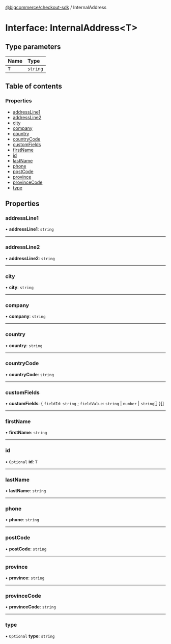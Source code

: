 [@bigcommerce/checkout-sdk](../README.md) / InternalAddress

# Interface: InternalAddress<T\>

## Type parameters

| Name | Type |
| :------ | :------ |
| `T` | `string` |

## Table of contents

### Properties

- [addressLine1](InternalAddress.md#addressline1)
- [addressLine2](InternalAddress.md#addressline2)
- [city](InternalAddress.md#city)
- [company](InternalAddress.md#company)
- [country](InternalAddress.md#country)
- [countryCode](InternalAddress.md#countrycode)
- [customFields](InternalAddress.md#customfields)
- [firstName](InternalAddress.md#firstname)
- [id](InternalAddress.md#id)
- [lastName](InternalAddress.md#lastname)
- [phone](InternalAddress.md#phone)
- [postCode](InternalAddress.md#postcode)
- [province](InternalAddress.md#province)
- [provinceCode](InternalAddress.md#provincecode)
- [type](InternalAddress.md#type)

## Properties

### addressLine1

• **addressLine1**: `string`

___

### addressLine2

• **addressLine2**: `string`

___

### city

• **city**: `string`

___

### company

• **company**: `string`

___

### country

• **country**: `string`

___

### countryCode

• **countryCode**: `string`

___

### customFields

• **customFields**: { `fieldId`: `string` ; `fieldValue`: `string` \| `number` \| `string`[]  }[]

___

### firstName

• **firstName**: `string`

___

### id

• `Optional` **id**: `T`

___

### lastName

• **lastName**: `string`

___

### phone

• **phone**: `string`

___

### postCode

• **postCode**: `string`

___

### province

• **province**: `string`

___

### provinceCode

• **provinceCode**: `string`

___

### type

• `Optional` **type**: `string`

